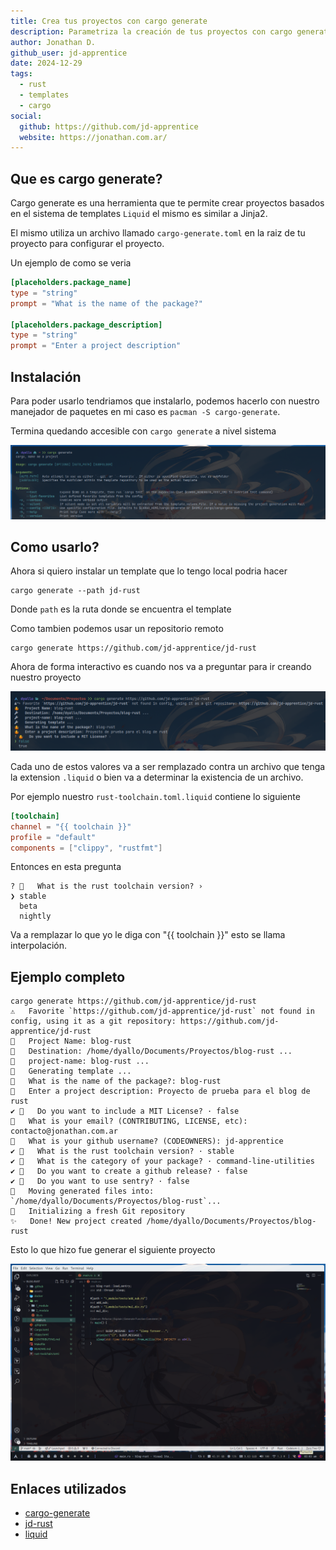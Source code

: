 ```yaml
---
title: Crea tus proyectos con cargo generate
description: Parametriza la creación de tus proyectos con cargo generate y liquid
author: Jonathan D.
github_user: jd-apprentice
date: 2024-12-29
tags:
  - rust
  - templates
  - cargo
social:
  github: https://github.com/jd-apprentice
  website: https://jonathan.com.ar/
---
```


## Que es cargo generate?

Cargo generate es una herramienta que te permite crear proyectos basados en el sistema de templates `Liquid` el mismo es similar a Jinja2.

El mismo utiliza un archivo llamado `cargo-generate.toml` en la raiz de tu proyecto para configurar el proyecto.

Un ejemplo de como se veria

```toml
[placeholders.package_name]
type = "string"
prompt = "What is the name of the package?"

[placeholders.package_description]
type = "string"
prompt = "Enter a project description"
```

## Instalación

Para poder usarlo tendriamos que instalarlo, podemos hacerlo con nuestro manejador de paquetes en mi caso es `pacman -S cargo-generate`.

Termina quedando accesible con `cargo generate` a nivel sistema

![cli](../assets/images/cargo-generate-cli.png)

## Como usarlo?

Ahora si quiero instalar un template que lo tengo local podria hacer

```shell
cargo generate --path jd-rust
```

Donde `path` es la ruta donde se encuentra el template

Como tambien podemos usar un repositorio remoto

```shell
cargo generate https://github.com/jd-apprentice/jd-rust
```

Ahora de forma interactivo es cuando nos va a preguntar para ir creando nuestro proyecto

![interactive](../assets/images/cargo-interactive.png)

Cada uno de estos valores va a ser remplazado contra un archivo que tenga la extension `.liquid` o bien va a determinar la existencia de un archivo.

Por ejemplo nuestro `rust-toolchain.toml.liquid` contiene lo siguiente

```toml
[toolchain]
channel = "{{ toolchain }}"
profile = "default"
components = ["clippy", "rustfmt"]
```

Entonces en esta pregunta

```shell
? 🤷   What is the rust toolchain version? ›
❯ stable
  beta
  nightly
```

Va a remplazar lo que yo le diga con "{{ toolchain }}" esto se llama interpolación.

## Ejemplo completo

```shell
cargo generate https://github.com/jd-apprentice/jd-rust
⚠️   Favorite `https://github.com/jd-apprentice/jd-rust` not found in config, using it as a git repository: https://github.com/jd-apprentice/jd-rust
🤷   Project Name: blog-rust
🔧   Destination: /home/dyallo/Documents/Proyectos/blog-rust ...
🔧   project-name: blog-rust ...
🔧   Generating template ...
🤷   What is the name of the package?: blog-rust
🤷   Enter a project description: Proyecto de prueba para el blog de rust
✔ 🤷   Do you want to include a MIT License? · false
🤷   What is your email? (CONTRIBUTING, LICENSE, etc): contacto@jonathan.com.ar
🤷   What is your github username? (CODEOWNERS): jd-apprentice
✔ 🤷   What is the rust toolchain version? · stable
✔ 🤷   What is the category of your package? · command-line-utilities
✔ 🤷   Do you want to create a github release? · false
✔ 🤷   Do you want to use sentry? · false
🔧   Moving generated files into: `/home/dyallo/Documents/Proyectos/blog-rust`...
🔧   Initializing a fresh Git repository
✨   Done! New project created /home/dyallo/Documents/Proyectos/blog-rust
```

Esto lo que hizo fue generar el siguiente proyecto

![example](../assets/images/blog-rust.png)

## Enlaces utilizados

- [cargo-generate](https://github.com/cargo-generate/cargo-generate)
- [jd-rust](https://github.com/jd-apprentice/jd-rust)
- [liquid](https://github.com/Shopify/liquid)